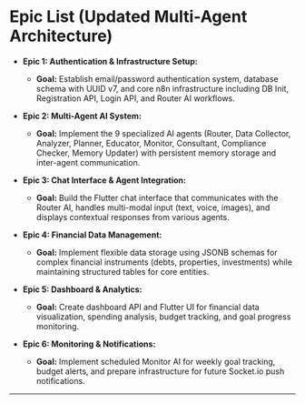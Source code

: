 # Epic List (Updated Multi-Agent Architecture)

*   **Epic 1: Authentication & Infrastructure Setup:**
    *   **Goal:** Establish email/password authentication system, database schema with UUID v7, and core n8n infrastructure including DB Init, Registration API, Login API, and Router AI workflows.

*   **Epic 2: Multi-Agent AI System:**
    *   **Goal:** Implement the 9 specialized AI agents (Router, Data Collector, Analyzer, Planner, Educator, Monitor, Consultant, Compliance Checker, Memory Updater) with persistent memory storage and inter-agent communication.

*   **Epic 3: Chat Interface & Agent Integration:**
    *   **Goal:** Build the Flutter chat interface that communicates with the Router AI, handles multi-modal input (text, voice, images), and displays contextual responses from various agents.

*   **Epic 4: Financial Data Management:**
    *   **Goal:** Implement flexible data storage using JSONB schemas for complex financial instruments (debts, properties, investments) while maintaining structured tables for core entities.

*   **Epic 5: Dashboard & Analytics:**
    *   **Goal:** Create dashboard API and Flutter UI for financial data visualization, spending analysis, budget tracking, and goal progress monitoring.

*   **Epic 6: Monitoring & Notifications:**
    *   **Goal:** Implement scheduled Monitor AI for weekly goal tracking, budget alerts, and prepare infrastructure for future Socket.io push notifications.

---
